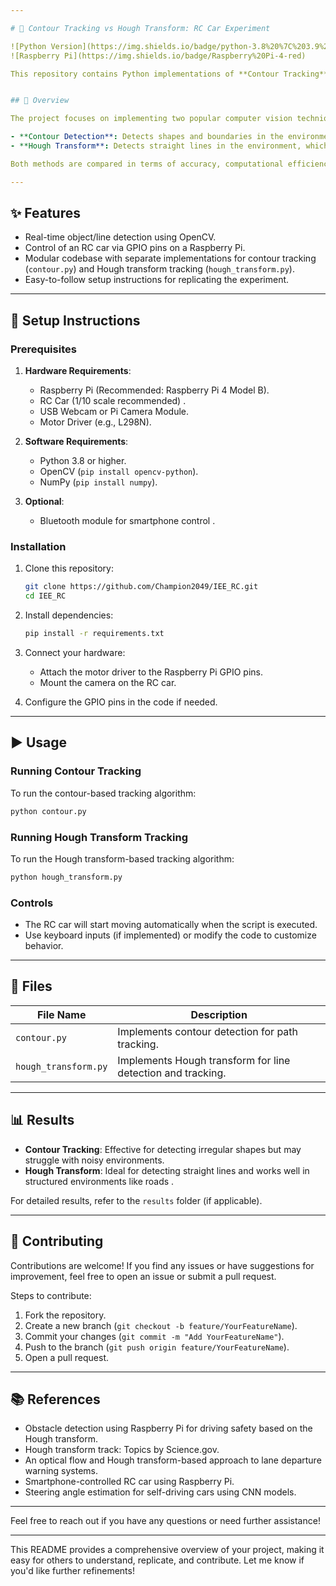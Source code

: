 ```yaml
---

# 🚗 Contour Tracking vs Hough Transform: RC Car Experiment

![Python Version](https://img.shields.io/badge/python-3.8%20%7C%203.9%20%7C%203.10%20%7C%203.11%20%7C%203.12%20%7C%203.13-blue)
![Raspberry Pi](https://img.shields.io/badge/Raspberry%20Pi-4-red)

This repository contains Python implementations of **Contour Tracking** and **Hough Transform Tracking** algorithms, designed to control an RC car using a Raspberry Pi. The goal is to compare the performance of these two techniques in detecting and following paths or obstacles in real-time environments .


## 📌 Overview

The project focuses on implementing two popular computer vision techniques—**Contour Detection** and **Hough Transform**—to enable an RC car to detect and follow paths or lanes autonomously. The Raspberry Pi acts as the brain of the system, processing video input and controlling the car's motors accordingly.

- **Contour Detection**: Detects shapes and boundaries in the environment by identifying edges and grouping them into contours.
- **Hough Transform**: Detects straight lines in the environment, which can be used for lane detection or obstacle avoidance .

Both methods are compared in terms of accuracy, computational efficiency, and robustness in dynamic environments.

---
```


## ✨ Features

- Real-time object/line detection using OpenCV.
- Control of an RC car via GPIO pins on a Raspberry Pi.
- Modular codebase with separate implementations for contour tracking (`contour.py`) and Hough transform tracking (`hough_transform.py`).
- Easy-to-follow setup instructions for replicating the experiment.

---

## 🔧 Setup Instructions

### Prerequisites

1. **Hardware Requirements**:
   - Raspberry Pi (Recommended: Raspberry Pi 4 Model B).
   - RC Car (1/10 scale recommended) .
   - USB Webcam or Pi Camera Module.
   - Motor Driver (e.g., L298N).

2. **Software Requirements**:
   - Python 3.8 or higher.
   - OpenCV (`pip install opencv-python`).
   - NumPy (`pip install numpy`).

3. **Optional**:
   - Bluetooth module for smartphone control .

### Installation

1. Clone this repository:
   ```bash
   git clone https://github.com/Champion2049/IEE_RC.git
   cd IEE_RC
   ```

2. Install dependencies:
   ```bash
   pip install -r requirements.txt
   ```

3. Connect your hardware:
   - Attach the motor driver to the Raspberry Pi GPIO pins.
   - Mount the camera on the RC car.

4. Configure the GPIO pins in the code if needed.

---

## ▶️ Usage

### Running Contour Tracking
To run the contour-based tracking algorithm:
```bash
python contour.py
```

### Running Hough Transform Tracking
To run the Hough transform-based tracking algorithm:
```bash
python hough_transform.py
```

### Controls
- The RC car will start moving automatically when the script is executed.
- Use keyboard inputs (if implemented) or modify the code to customize behavior.

---

## 📂 Files

| File Name          | Description                                                                 |
|---------------------|-----------------------------------------------------------------------------|
| `contour.py`       | Implements contour detection for path tracking.                           |
| `hough_transform.py` | Implements Hough transform for line detection and tracking.                |

---

## 📊 Results

- **Contour Tracking**: Effective for detecting irregular shapes but may struggle with noisy environments.
- **Hough Transform**: Ideal for detecting straight lines and works well in structured environments like roads .

For detailed results, refer to the `results` folder (if applicable).

---

## 🤝 Contributing

Contributions are welcome! If you find any issues or have suggestions for improvement, feel free to open an issue or submit a pull request.

Steps to contribute:
1. Fork the repository.
2. Create a new branch (`git checkout -b feature/YourFeatureName`).
3. Commit your changes (`git commit -m "Add YourFeatureName"`).
4. Push to the branch (`git push origin feature/YourFeatureName`).
5. Open a pull request.

---


## 📚 References

-  Obstacle detection using Raspberry Pi for driving safety based on the Hough transform.
-  Hough transform track: Topics by Science.gov.
-  An optical flow and Hough transform-based approach to lane departure warning systems.
-  Smartphone-controlled RC car using Raspberry Pi.
-  Steering angle estimation for self-driving cars using CNN models.

---

Feel free to reach out if you have any questions or need further assistance!

---

This README provides a comprehensive overview of your project, making it easy for others to understand, replicate, and contribute. Let me know if you'd like further refinements!
